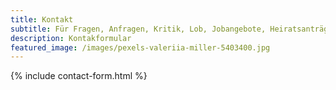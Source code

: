 ```yaml
---
title: Kontakt
subtitle: Für Fragen, Anfragen, Kritik, Lob, Jobangebote, Heiratsanträge, und alles andere.<br>Ich melde mich schnellstmöglich per Mail zurück.
description: Kontakformular
featured_image: /images/pexels-valeriia-miller-5403400.jpg
---
```


{% include contact-form.html %}
